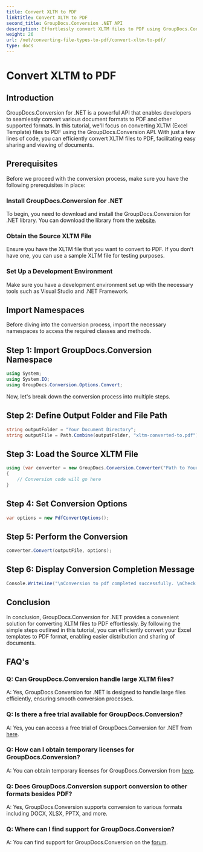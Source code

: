 ```yaml
---
title: Convert XLTM to PDF
linktitle: Convert XLTM to PDF
second_title: GroupDocs.Conversion .NET API
description: Effortlessly convert XLTM files to PDF using GroupDocs.Conversion for .NET. Streamline your document conversion process.
weight: 26
url: /net/converting-file-types-to-pdf/convert-xltm-to-pdf/
type: docs
---
```

# Convert XLTM to PDF

## Introduction
GroupDocs.Conversion for .NET is a powerful API that enables developers to seamlessly convert various document formats to PDF and other supported formats. In this tutorial, we'll focus on converting XLTM (Excel Template) files to PDF using the GroupDocs.Conversion API. With just a few lines of code, you can efficiently convert XLTM files to PDF, facilitating easy sharing and viewing of documents.
## Prerequisites
Before we proceed with the conversion process, make sure you have the following prerequisites in place:
### Install GroupDocs.Conversion for .NET
To begin, you need to download and install the GroupDocs.Conversion for .NET library. You can download the library from the [website](https://releases.groupdocs.com/conversion/net/).
### Obtain the Source XLTM File
Ensure you have the XLTM file that you want to convert to PDF. If you don't have one, you can use a sample XLTM file for testing purposes.
### Set Up a Development Environment
Make sure you have a development environment set up with the necessary tools such as Visual Studio and .NET Framework.

## Import Namespaces
Before diving into the conversion process, import the necessary namespaces to access the required classes and methods.
## Step 1: Import GroupDocs.Conversion Namespace
```csharp
using System;
using System.IO;
using GroupDocs.Conversion.Options.Convert;
```

Now, let's break down the conversion process into multiple steps.
## Step 2: Define Output Folder and File Path
```csharp
string outputFolder = "Your Document Directory";
string outputFile = Path.Combine(outputFolder, "xltm-converted-to.pdf");
```
## Step 3: Load the Source XLTM File
```csharp
using (var converter = new GroupDocs.Conversion.Converter("Path to Your XLTM File"))
{
    // Conversion code will go here
}
```
## Step 4: Set Conversion Options
```csharp
var options = new PdfConvertOptions();
```
## Step 5: Perform the Conversion
```csharp
converter.Convert(outputFile, options);
```
## Step 6: Display Conversion Completion Message
```csharp
Console.WriteLine("\nConversion to pdf completed successfully. \nCheck output in {0}", outputFolder);
```

## Conclusion
In conclusion, GroupDocs.Conversion for .NET provides a convenient solution for converting XLTM files to PDF effortlessly. By following the simple steps outlined in this tutorial, you can efficiently convert your Excel templates to PDF format, enabling easier distribution and sharing of documents.
## FAQ's
### Q: Can GroupDocs.Conversion handle large XLTM files?
A: Yes, GroupDocs.Conversion for .NET is designed to handle large files efficiently, ensuring smooth conversion processes.
### Q: Is there a free trial available for GroupDocs.Conversion?
A: Yes, you can access a free trial of GroupDocs.Conversion for .NET from [here](https://releases.groupdocs.com/).
### Q: How can I obtain temporary licenses for GroupDocs.Conversion?
A: You can obtain temporary licenses for GroupDocs.Conversion from [here](https://purchase.groupdocs.com/temporary-license/).
### Q: Does GroupDocs.Conversion support conversion to other formats besides PDF?
A: Yes, GroupDocs.Conversion supports conversion to various formats including DOCX, XLSX, PPTX, and more.
### Q: Where can I find support for GroupDocs.Conversion?
A: You can find support for GroupDocs.Conversion on the [forum](https://forum.groupdocs.com/c/conversion/11).
